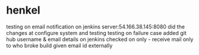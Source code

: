 # henkel
testing on email notification on jenkins server:54.166.38.145:8080
did the changes at configure system and testing
testing on failure case
added git hub username & email details on jenkins
checked on only - receive mail only to who broke build
given email id externally
